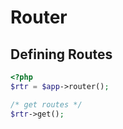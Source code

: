 # Router

## Defining Routes

````php
<?php
$rtr = $app->router();

/* get routes */
$rtr->get();


````
